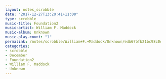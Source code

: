 ```yaml
---
layout: notes_scrobble
date: "2017-12-27T13:20:41+11:00"
type: scrobble
music-title: Foundation2
music-artist: William F. Maddock
music-album: Unknown
music-play-count: "1"
permalink: /notes/scrobble/William+F.+Maddock/Unknown/edb67bfb21bc98c0d6ee6ef0844fdcdde118091e.html
categories:
- scrobble
- December
- Foundation2
- William F. Maddock
- Unknown
---
```


